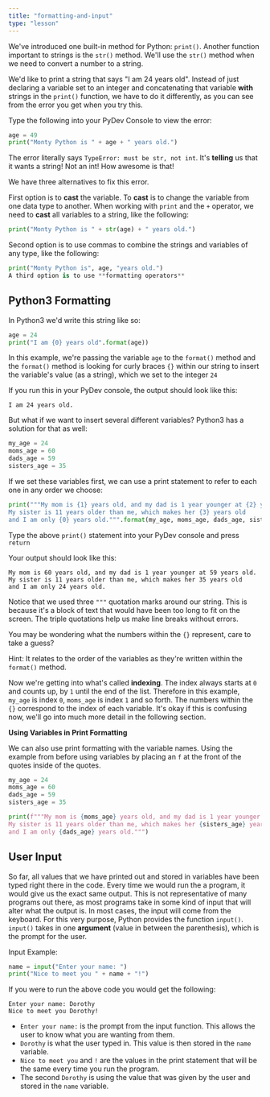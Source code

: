 ```yaml
---
title: "formatting-and-input"
type: "lesson"
---
```

We've introduced one built-in method for Python: `print()`. Another function important to strings is the `str()` method. We'll use the `str()` method when we need to convert a number to a string.

We'd like to print a string that says "I am 24 years old". Instead of just declaring a variable set to an integer and concatenating that variable **with** strings in the `print()` function, we have to do it differently, as you can see from the error you get when you try this.

Type the following into your PyDev Console to view the error:
```python
age = 49
print("Monty Python is " + age + " years old.")
```
The error literally says `TypeError: must be str, not int`. It's **telling** us that it wants a string! Not an int! How awesome is that!

We have three alternatives to fix this error.

First option is to **cast** the variable. To **cast** is to change the variable from one data type to another. When working with `print` and the `+` operator, we need to **cast** all variables to a string, like the following:
```python
print("Monty Python is " + str(age) + " years old.")
```
Second option is to use commas to combine the strings and variables of any type, like the following:
```python
print("Monty Python is", age, "years old.")
A third option is to use **formatting operators**
```
## Python3 Formatting

In Python3 we'd write this string like so:
```python
age = 24
print("I am {0} years old".format(age))
```
In this example, we're passing the variable `age` to the `format()` method and the `format()` method is looking for curly braces `{}` within our string to insert the variable's value (as a string), which we set to the integer `24`

If you run this in your PyDev console, the output should look like this:
```
I am 24 years old.
```
But what if we want to insert several different variables? Python3 has a solution for that as well:
```python
my_age = 24
moms_age = 60
dads_age = 59
sisters_age = 35
```
If we set these variables first, we can use a print statement to refer to each one in any order we choose:
```python
print("""My mom is {1} years old, and my dad is 1 year younger at {2} years old.
My sister is 11 years older than me, which makes her {3} years old
and I am only {0} years old.""".format(my_age, moms_age, dads_age, sisters_age))
```
Type the above `print()` statement into your PyDev console and press `return`

Your output should look like this:
```
My mom is 60 years old, and my dad is 1 year younger at 59 years old.
My sister is 11 years older than me, which makes her 35 years old
and I am only 24 years old.
```
Notice that we used three `"""` quotation marks around our string. This is because it's a block of text that would have been too long to fit on the screen. The triple quotations help us make line breaks without errors.

You may be wondering what the numbers within the `{}` represent, care to take a guess?

Hint: It relates to the order of the variables as they're written within the `format()` method.

Now we're getting into what's called **indexing**. The index always starts at `0` and counts up, by `1` until the end of the list. Therefore in this example, `my_age` is index `0`, `moms_age` is index `1` and so forth. The numbers within the `{}` correspond to the index of each variable. It's okay if this is confusing now, we'll go into much more detail in the following section.

**Using Variables in Print Formatting**

We can also use print formatting with the variable names. Using the example from before using variables by placing an `f` at the front of the quotes inside of the quotes.
```python
my_age = 24
moms_age = 60
dads_age = 59
sisters_age = 35

print(f"""My mom is {moms_age} years old, and my dad is 1 year younger at {dads_age} years old.
My sister is 11 years older than me, which makes her {sisters_age} years old
and I am only {dads_age} years old.""")
```

## User Input

So far, all values that we have printed out and stored in variables have been typed right there in the code. Every time we would run the a program, it would give us the exact same output. This is not representative of many programs out there, as most programs take in some kind of input that will alter what the output is. In most cases, the input will come from the keyboard. For this very purpose, Python provides the function `input()`. `input()` takes in one **argument** (value in between the parenthesis), which is the prompt for the user.

Input Example:
```python
name = input("Enter your name: ")
print("Nice to meet you " + name + "!")
```
If you were to run the above code you would get the following:
```
Enter your name: Dorothy
Nice to meet you Dorothy!
```
- `Enter your name:` is the prompt from the input function. This allows the user to know what you are wanting from them.
- `Dorothy` is what the user typed in. This value is then stored in the `name` variable.
- `Nice to meet you` and `!` are the values in the print statement that will be the same every time you run the program.
- The second `Dorothy` is using the value that was given by the user and stored in the `name` variable.
